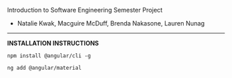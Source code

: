 Introduction to Software Engineering Semester Project
- Natalie Kwak, Macguire McDuff, Brenda Nakasone, Lauren Nunag

-----------------------------

**INSTALLATION INSTRUCTIONS**

```
npm install @angular/cli -g

ng add @angular/material
```

